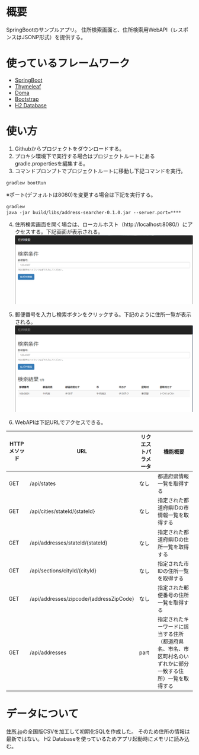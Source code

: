 # 概要
SpringBootのサンプルアプリ。
住所検索画面と、住所検索用WebAPI（レスポンスはJSONP形式）を提供する。

# 使っているフレームワーク
* [SpringBoot](https://projects.spring.io/spring-framework/)
* [Thymeleaf](http://www.thymeleaf.org/)
* [Doma](https://doma.readthedocs.io/ja/stable/)
* [Bootstrap](http://getbootstrap.com/)
* [H2 Database](http://www.h2database.com/html/main.html)

# 使い方
1. Githubからプロジェクトをダウンロードする。
2. プロキシ環境下で実行する場合はプロジェクトルートにあるgradle.propertiesを編集する。
3. コマンドプロンプトでプロジェクトルートに移動し下記コマンドを実行。
```
gradlew bootRun
```

※ポート(デフォルトは8080)を変更する場合は下記を実行する。
```
gradlew
java -jar build/libs/address-searcher-0.1.0.jar --server.port=****
```
4. 住所検索画面を開く場合は、ローカルホスト（http\://localhost:8080/）にアクセスする。下記画面が表示される。
![検索画面のキャプチャ（検索前）](https://github.com/Takumon/JapaneseAddressSeacher/blob/master/screen1.png)

5. 郵便番号を入力し検索ボタンをクリックする。下記のように住所一覧が表示される。
![検索画面のキャプチャ(検索後)](https://github.com/Takumon/JapaneseAddressSeacher/blob/master/screen2.png)

6. WebAPIは下記URLでアクセスできる。

| HTTPメソッド | URL | リクエストパラメータ | 機能概要 |
|------------|------------|-------------|-------------|
| GET | /api/states  | なし | 都道府県情報一覧を取得する |
| GET | /api/cities/stateId/{stateId}  | なし | 指定された都道府県IDの市情報一覧を取得する |
| GET | /api/addresses/stateId/{stateId}  | なし | 指定された都道府県IDの住所一覧を取得する |
| GET | /api/sections/cityId/{cityId}  | なし | 指定された市IDの住所一覧を取得する |
| GET | /api/addresses/zipcode/{addressZipCode}  | なし | 指定された郵便番号の住所一覧を取得する |
| GET | /api/addresses  | part | 指定されたキーワードに該当する住所（都道府県名、市名、市区町村名のいずれかに部分一致する住所）一覧を取得する |

# データについて
[住所.jp](http://jusyo.jp/csv/new.php)の全国版CSVを加工して初期化SQLを作成した。
そのため住所の情報は最新ではない。
H2 Databaseを使っているためアプリ起動時にメモリに読み込む。

